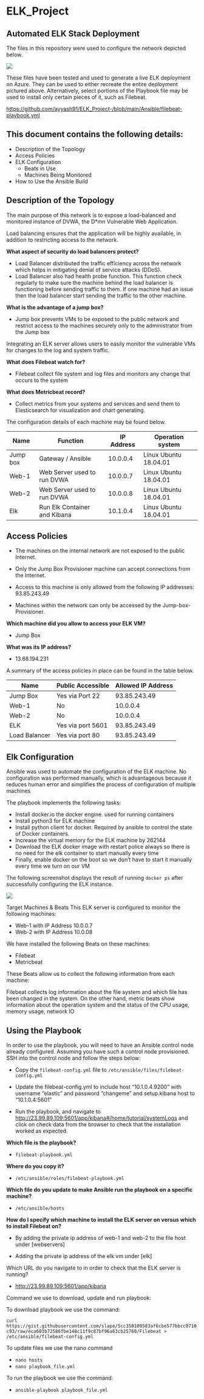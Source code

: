 # ELK_Project

## Automated ELK Stack Deployment


The files in this repository were used to configure the network depicted below.

<img src="/Diagrams/ELK_Network.png" >


These files have been tested and used to generate a live ELK deployment on Azure. They can be used to either recreate the entire deployment pictured above. Alternatively, select portions of the Playbook file may be used to install only certain pieces of it, such as Filebeat.


  https://github.com/ayyash91/ELK_Project-/blob/main/Ansible/filebeat-playbook.yml


## This document contains the following details:


* Description of the Topology
* Access Policies
* ELK Configuration
     - Beats in Use
     - Machines Being Monitored
* How to Use the Ansible Build





## Description of the Topology


The main purpose of this network is to expose a load-balanced and monitored instance of DVWA, the D*mn Vulnerable Web Application.


Load balancing ensures that the application will be highly available, in addition to restricting access to the network.

<strong>What aspect of security do load balancers protect?</strong> 
         
* Load Balancer distributed the traffic efficiency across the network which helps in mitigating denial of service attacks (DDoS). 
* Load Balancer also had health probe function. This function check regularly to make sure the machine behind the load balancer is functioning before sending traffic to them. If one machine had an issue then the load balancer start sending the traffic to the other machine. 

<strong>What is the advantage of a jump box?</strong>

* Jump box prevents VMs to be exposed to the public network and restrict access to the machines securely only to the administrator from the Jump box


 


    
Integrating an ELK server allows users to easily monitor the vulnerable VMs for changes to the log and system traffic.


<strong>What does Filebeat watch for?</strong>

* Filebeat collect file system and log files and monitors any change that occurs to the system


<strong>What does Metricbeat record?</strong>

* Collect metrics from your systems and services and send them to Elasticsearch for visualization and chart generating. 


The configuration details of each machine may be found below.



|  Name | Function  | IP Address  | Operation system  |
|---|---|---|---|
| Jump box  | Gateway / Ansible  | 10.0.0.4  | Linux Ubuntu 18.04.01  |
| Web-1  | Web Server used to run DVWA  |  10.0.0.7 | Linux Ubuntu 18.04.01  |
| Web-2  |  Web Server used to run DVWA | 10.0.0.8  |  Linux Ubuntu 18.04.01 |
| Elk  | Run Elk Container and Kibana  | 10.1.0.4  | Linux Ubuntu 18.04.01  |


## Access Policies


* The machines on the internal network are not exposed to the public Internet.

* Only the Jump Box Provisioner machine can accept connections from the Internet. 

* Access to this machine is only allowed from the following IP addresses: 93.85.243.49


* Machines within the network can only be accessed by the Jump-box-Provisioner.


<strong>Which machine did you allow to access your ELK VM?</strong>

* Jump Box


<strong>What was its IP address?</strong> 

* 13.68.194.231
















A summary of the access policies in place can be found in the table below.




| Name  | Public Accessible  | Allowed IP Address  |
|---|---|---|
|  Jump Box | Yes via Port 22  | 93.85.243.49  |
| Web-1  |  No | 10.0.0.4  |
|  Web-2 | No  |  10.0.0.4 |
| ELK  | Yes via port 5601  |  93.85.243.49 |
| Load Balancer  | Yes via port 80  | 93.85.243.49  |


	
	







## Elk Configuration


Ansible was used to automate the configuration of the ELK machine. No configuration was performed manually, which is advantageous because it reduces human error and simplifies the process of configuration of multiple machines


The playbook implements the following tasks:


* Install docker.io the docker engine. used for running containers
* Install python3 for ELK machine 
* Install python client for docker. Required by ansible to control the state of Docker containers.
* Increase the virtual memory for the ELK machine by 262144 
* Download the ELK docker image with restart police always so there is no need for the elk container to start manually every time 
* Finally, enable docker on the boot so we don’t have to start it manually every time we turn on our VM 


The following screenshot displays the result of running `docker ps` after successfully configuring the ELK instance.


<img src="/images/docker-ELK.png" >






Target Machines & Beats
This ELK server is configured to monitor the following machines:


* Web-1 with IP Address 10.0.0.7
* Web-2 with IP Address 10.0.08 


We have installed the following Beats on these machines:


* Filebeat 
* Metricbeat 


These Beats allow us to collect the following information from each machine:


Filebeat collects log information about the file system and which file has been changed in the system. On the other hand, metric beats show information about the operation system and the status of the CPU usage, memory usage, network IO  


## Using the Playbook
In order to use the playbook, you will need to have an Ansible control node already configured. Assuming you have such a control node provisioned. SSH into the control node and follow the steps below:


*  Copy the `filebeat-config.yml` file to `/etc/ansible/files/filebeat-config.yml`


* Update the filebeat-config.yml to include host “10.1.0.4.9200” with username “elastic” and password “changeme” and setup.kibana host to “10.1.0.4:5601” 


* Run the playbook, and navigate to http://23.99.89.109:5601/app/kibana#/home/tutorial/systemLogs and click on check data from the browser to check that the installation worked as expected.




<strong>Which file is the playbook?</strong>


* `filebeat-playbook.yml`


 <strong>Where do you copy it?</strong>


* `/etc/ansible/roles/filebeat-playbook.yml`








<strong>Which file do you update to make Ansible run the playbook on a specific machine?</strong>


* `/etc/ansible/hosts` 


<strong>How do I specify which machine to install the ELK server on versus which to install Filebeat on?</strong>


* By adding the private ip address of web-1 and web-2 to the file host under [webservers]


* Adding the private ip address of the elk vm under [elk] 


<storng>Which URL do you navigate to in order to check that the ELK server is running?</strong>


* http://23.99.89.109:5601/app/kibana


Command we use to download, update and run playbook:


To download playbook we use the command:

`curl https://gist.githubusercontent.com/slape/5cc350109583af6cbe577bbcc0710c93/raw/eca603b72586fbe148c11f9c87bf96a63cb25760/Filebeat > /etc/ansible/filebeat-config.yml`
	



To update files we use the nano command 


* `nano hosts` 
* `nano playbook_file.yml`


To run the playbook we use the command: 


* `ansible-playbook playbook_file.yml`
